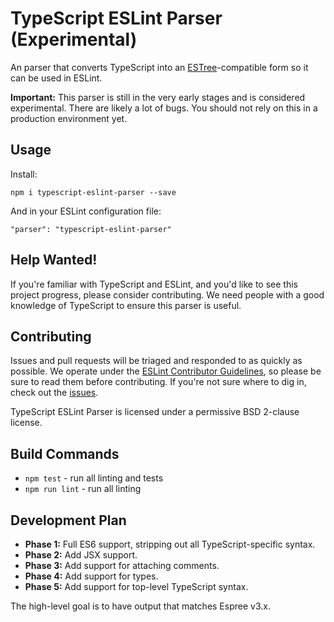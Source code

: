 # TypeScript ESLint Parser (Experimental)

An parser that converts TypeScript into an [ESTree](https://github.com/estree/estree)-compatible form so it can be used in ESLint.

**Important:** This parser is still in the very early stages and is considered experimental. There are likely a lot of bugs. You should not rely on this in a production environment yet.

## Usage

Install:

```
npm i typescript-eslint-parser --save
```

And in your ESLint configuration file:

```
"parser": "typescript-eslint-parser"
```

## Help Wanted!

If you're familiar with TypeScript and ESLint, and you'd like to see this project progress, please consider contributing. We need people with a good knowledge of TypeScript to ensure this parser is useful.

## Contributing

Issues and pull requests will be triaged and responded to as quickly as possible. We operate under the [ESLint Contributor Guidelines](http://eslint.org/docs/developer-guide/contributing), so please be sure to read them before contributing. If you're not sure where to dig in, check out the [issues](https://github.com/eslint/typescript-eslint-parser/issues).

TypeScript ESLint Parser is licensed under a permissive BSD 2-clause license.

## Build Commands

* `npm test` - run all linting and tests
* `npm run lint` - run all linting

## Development Plan

* **Phase 1:** Full ES6 support, stripping out all TypeScript-specific syntax.
* **Phase 2:** Add JSX support.
* **Phase 3:** Add support for attaching comments.
* **Phase 4:** Add support for types.
* **Phase 5:** Add support for top-level TypeScript syntax.

The high-level goal is to have output that matches Espree v3.x.
